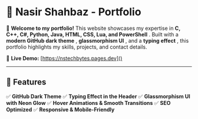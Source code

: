 # 🌟 Nasir Shahbaz - Portfolio

🚀 **Welcome to my portfolio!** This website showcases my expertise in  **C, C++, C#, Python, Java, HTML, CSS, Lua, and PowerShell** . Built with a  **modern GitHub dark theme** ,  **glassmorphism UI** , and a  **typing effect** , this portfolio highlights my skills, projects, and contact details.

🔗 **Live Demo:** [https://nstechbytes.pages.dev]()

---

## 📌 Features

✅ **GitHub Dark Theme**
✅ **Typing Effect in the Header**
✅ **Glassmorphism UI with Neon Glow**
✅ **Hover Animations & Smooth Transitions**
✅ **SEO Optimized**
✅ **Responsive & Mobile-Friendly**
